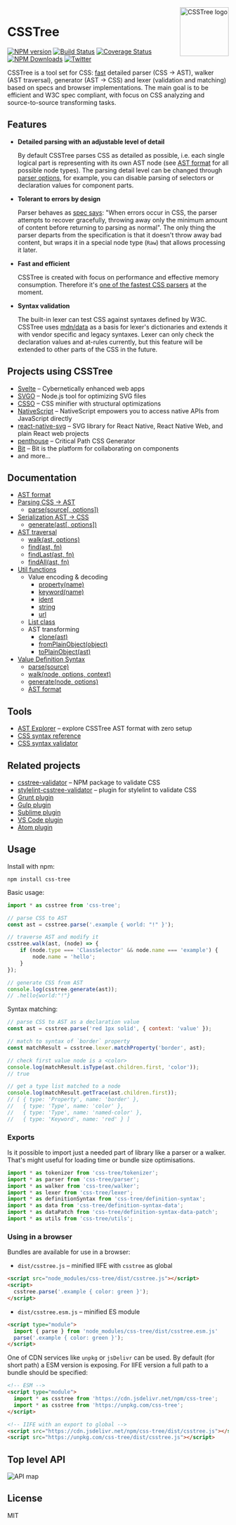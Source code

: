 <img align="right" width="111" height="111" alt="CSSTree logo" src="assets/csstree-logo-rounded.svg" />

# CSSTree

[![NPM version](https://img.shields.io/npm/v/css-tree.svg)](https://www.npmjs.com/package/css-tree)
[![Build Status](https://github.com/csstree/csstree/actions/workflows/build.yml/badge.svg)](https://github.com/csstree/csstree/actions/workflows/build.yml)
[![Coverage Status](https://coveralls.io/repos/github/csstree/csstree/badge.svg?branch=master)](https://coveralls.io/github/csstree/csstree?branch=master)
[![NPM Downloads](https://img.shields.io/npm/dm/css-tree.svg)](https://www.npmjs.com/package/css-tree)
[![Twitter](https://img.shields.io/badge/Twitter-@csstree-blue.svg)](https://twitter.com/csstree)

CSSTree is a tool set for CSS: [fast](https://github.com/postcss/benchmark) detailed parser (CSS → AST), walker (AST traversal), generator (AST → CSS) and lexer (validation and matching) based on specs and browser implementations. The main goal is to be efficient and W3C spec compliant, with focus on CSS analyzing and source-to-source transforming tasks.

## Features

- **Detailed parsing with an adjustable level of detail**

  By default CSSTree parses CSS as detailed as possible, i.e. each single logical part is representing with its own AST node (see [AST format](docs/ast.md) for all possible node types). The parsing detail level can be changed through [parser options](docs/parsing.md#parsesource-options), for example, you can disable parsing of selectors or declaration values for component parts.

- **Tolerant to errors by design**

  Parser behaves as [spec says](https://www.w3.org/TR/css-syntax-3/#error-handling): "When errors occur in CSS, the parser attempts to recover gracefully, throwing away only the minimum amount of content before returning to parsing as normal". The only thing the parser departs from the specification is that it doesn't throw away bad content, but wraps it in a special node type (`Raw`) that allows processing it later.

- **Fast and efficient**

  CSSTree is created with focus on performance and effective memory consumption. Therefore it's [one of the fastest CSS parsers](https://github.com/postcss/benchmark) at the moment.

- **Syntax validation**

  The built-in lexer can test CSS against syntaxes defined by W3C. CSSTree uses [mdn/data](https://github.com/mdn/data/) as a basis for lexer's dictionaries and extends it with vendor specific and legacy syntaxes. Lexer can only check the declaration values and at-rules currently, but this feature will be extended to other parts of the CSS in the future.

## Projects using CSSTree

- [Svelte](https://github.com/sveltejs/svelte) – Cybernetically enhanced web apps
- [SVGO](https://github.com/svg/svgo) – Node.js tool for optimizing SVG files
- [CSSO](https://github.com/css/csso) – CSS minifier with structural optimizations
- [NativeScript](https://github.com/NativeScript/NativeScript) – NativeScript empowers you to access native APIs from JavaScript directly
- [react-native-svg](https://github.com/react-native-svg/react-native-svg) – SVG library for React Native, React Native Web, and plain React web projects
- [penthouse](https://github.com/pocketjoso/penthouse) – Critical Path CSS Generator
- [Bit](https://github.com/teambit/bit) – Bit is the platform for collaborating on components
- and more...

## Documentation

- [AST format](docs/ast.md)
- [Parsing CSS → AST](docs/parsing.md)
  - [parse(source[, options])](docs/parsing.md#parsesource-options)
- [Serialization AST → CSS](docs/generate.md)
  - [generate(ast[, options])](docs/generate.md#generateast-options)
- [AST traversal](docs/traversal.md)
  - [walk(ast, options)](docs/traversal.md#walkast-options)
  - [find(ast, fn)](docs/traversal.md#findast-fn)
  - [findLast(ast, fn)](docs/traversal.md#findlastast-fn)
  - [findAll(ast, fn)](docs/traversal.md#findallast-fn)
- [Util functions](docs/utils.md)
  - Value encoding & decoding
    - [property(name)](docs/utils.md#propertyname)
    - [keyword(name)](docs/utils.md#keywordname)
    - [ident](docs/utils.md#ident)
    - [string](docs/utils.md#string)
    - [url](docs/utils.md#url)
  - [List class](docs/list.md)
  - AST transforming
    - [clone(ast)](docs/utils.md#cloneast)
    - [fromPlainObject(object)](docs/utils.md#fromplainobjectobject)
    - [toPlainObject(ast)](docs/utils.md#toplainobjectast)
- [Value Definition Syntax](docs/definition-syntax.md)
  - [parse(source)](docs/definition-syntax.md#parsesource)
  - [walk(node, options, context)](docs/definition-syntax.md#walknode-options-context)
  - [generate(node, options)](docs/definition-syntax.md#generatenode-options)
  - [AST format](docs/definition-syntax.md#ast-format)

## Tools

* [AST Explorer](https://astexplorer.net/#/gist/244e2fb4da940df52bf0f4b94277db44/e79aff44611020b22cfd9708f3a99ce09b7d67a8) – explore CSSTree AST format with zero setup
* [CSS syntax reference](https://csstree.github.io/docs/syntax.html)
* [CSS syntax validator](https://csstree.github.io/docs/validator.html)

## Related projects

* [csstree-validator](https://github.com/csstree/validator) – NPM package to validate CSS
* [stylelint-csstree-validator](https://github.com/csstree/stylelint-validator) – plugin for stylelint to validate CSS
* [Grunt plugin](https://github.com/sergejmueller/grunt-csstree-validator)
* [Gulp plugin](https://github.com/csstree/gulp-csstree)
* [Sublime plugin](https://github.com/csstree/SublimeLinter-contrib-csstree)
* [VS Code plugin](https://github.com/csstree/vscode-plugin)
* [Atom plugin](https://github.com/csstree/atom-plugin)

## Usage

Install with npm:

```
npm install css-tree
```

Basic usage:

```js
import * as csstree from 'css-tree';

// parse CSS to AST
const ast = csstree.parse('.example { world: "!" }');

// traverse AST and modify it
csstree.walk(ast, (node) => {
    if (node.type === 'ClassSelector' && node.name === 'example') {
        node.name = 'hello';
    }
});

// generate CSS from AST
console.log(csstree.generate(ast));
// .hello{world:"!"}
```

Syntax matching:

```js
// parse CSS to AST as a declaration value
const ast = csstree.parse('red 1px solid', { context: 'value' });

// match to syntax of `border` property
const matchResult = csstree.lexer.matchProperty('border', ast);

// check first value node is a <color>
console.log(matchResult.isType(ast.children.first, 'color'));
// true

// get a type list matched to a node
console.log(matchResult.getTrace(ast.children.first));
// [ { type: 'Property', name: 'border' },
//   { type: 'Type', name: 'color' },
//   { type: 'Type', name: 'named-color' },
//   { type: 'Keyword', name: 'red' } ]
```

### Exports

Is it possible to import just a needed part of library like a parser or a walker. That's might useful for loading time or bundle size optimisations.

```js
import * as tokenizer from 'css-tree/tokenizer';
import * as parser from 'css-tree/parser';
import * as walker from 'css-tree/walker';
import * as lexer from 'css-tree/lexer';
import * as definitionSyntax from 'css-tree/definition-syntax';
import * as data from 'css-tree/definition-syntax-data';
import * as dataPatch from 'css-tree/definition-syntax-data-patch';
import * as utils from 'css-tree/utils';
```

### Using in a browser

Bundles are available for use in a browser:

- `dist/csstree.js` – minified IIFE with `csstree` as global
```html
<script src="node_modules/css-tree/dist/csstree.js"></script>
<script>
  csstree.parse('.example { color: green }');
</script>
```

- `dist/csstree.esm.js` – minified ES module
```html
<script type="module">
  import { parse } from 'node_modules/css-tree/dist/csstree.esm.js'
  parse('.example { color: green }');
</script>
```

One of CDN services like `unpkg` or `jsDelivr` can be used. By default (for short path) a ESM version is exposing. For IIFE version a full path to a bundle should be specified:

```html
<!-- ESM -->
<script type="module">
  import * as csstree from 'https://cdn.jsdelivr.net/npm/css-tree';
  import * as csstree from 'https://unpkg.com/css-tree';
</script>

<!-- IIFE with an export to global -->
<script src="https://cdn.jsdelivr.net/npm/css-tree/dist/csstree.js"></script>
<script src="https://unpkg.com/css-tree/dist/csstree.js"></script>
```

## Top level API

![API map](https://cdn.rawgit.com/csstree/csstree/aaf327e/docs/api-map.svg)

## License

MIT
